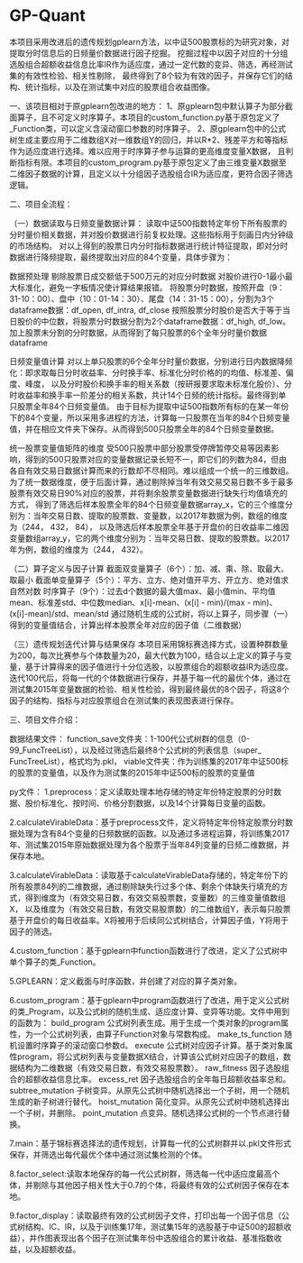 # GP-Quant
本项目采用改进后的遗传规划gplearn方法，以中证500股票标的为研究对象，对提取分时信息后的日频量价数据进行因子挖掘。
挖掘过程中以因子对应的十分组选股组合超额收益信息比率IR作为适应度，通过一定代数的变异、筛选，再经测试集的有效性检验、相关性剔除，
最终得到了8个较为有效的因子，并保存它们的结构、统计指标，以及在测试集中对应的股票组合收益图像。

一、该项目相对于原gplearn包改进的地方：
1、原gplearn包中默认算子为部分截面算子，且不可定义时序算子。本项目的custom_function.py基于原包定义了_Function类，可以定义含滚动窗口参数的时序算子。
2、原gplearn包中的公式树生成主要应用于二维数组X对一维数组Y的回归，并以R*2、残差平方和等指标作为适应度进行选择。难以应用于时序算子参与运算的更高维度变量X数据，
且判断指标有限。本项目的custom_program.py基于原包定义了由三维变量X数据至二维因子数据的计算，且定义以十分组因子选股组合IR为适应度，更符合因子筛选逻辑。

二、项目全流程：

（一）数据读取与日频变量数据计算：
读取中证500指数特定年份下所有股票的分时量价相关数据，并对股价数据进行前复权处理。这些指标用于刻画日内分钟级的市场结构。
对以上得到的股票日内分时指标数据进行统计特征提取，即对分时数据进行降频提取，最终提取出对应的84个变量，具体步骤为：

数据预处理
剔除股票日成交额低于500万元的对应分时数据
对股价进行0-1最小最大标准化，避免一字板情况使计算结果报错。
将股票分时数据，按照开盘（9：31-10：00）、盘中（10：01-14：30）、尾盘（14：31-15：00），分割为3个dataframe数据：df_open, df_intra, df_close
按照股票分时股价是否大于等于当日股价的中位数，将股票分时数据分割为2个dataframe数据：df_high, df_low。
加上股票未分割的分时数据，从而得到了每只股票的6个全年分时量价数据dataframe

日频变量值计算
对以上单只股票的6个全年分时量价数据，分别进行日内数据降频化：即求取每日分时收益率、分时换手率、标准化分时价格的的均值、标准差、偏度、峰度，
以及分时股价和换手率的相关系数（按研报要求取未标准化股价）、分时收益率和换手率一阶差分的相关系数，共计14个日频的统计指标。最终得到单只股票全年84个日频变量值。
由于目标为提取中证500指数所有标的在某一年份下的84个变量，所以采用多进程的方法，计算每一只股票在当年的84个日频变量值，并在相应文件夹下保存。从而得到500只股票全年的84个日频变量数据。

统一股票变量值矩阵的维度
受500只股票中部分股票受停牌暂停交易等因素影响，得到的500只股票对应的变量数据记录长短不一，即它们的列数为84，但由各自有效交易日数据计算而来的行数却不尽相同。难以组成一个统一的三维数组。
为了统一数据维度，便于后面计算，通过剔除掉当年有效交易交易日数不多于最多股票有效交易日90%对应的股票，并将剩余股票变量数据进行缺失行均值填充的方式，
得到了筛选后样本股票全年的84个日频变量数据array_x，它的三个维度分别为：当年交易日数、提取的股票数、变量数，以2017年数据为例，数组的维度为（244， 432， 84），
以及筛选后样本股票全年基于开盘价的日收益率二维因变量数组array_y，它的两个维度分别为：当年交易日数、提取的股票数。以2017年为例，数组的维度为（244， 432）。

（二）算子定义与因子计算
截面双变量算子（6个）：加、减、乘、除、取最大、取最小
截面单变量算子（5个）：平方、立方、绝对值开平方、开立方、绝对值求自然对数
时序算子（9个）：过去d个数据的最大值max、最小值min、平均值mean、标准差std、中位数median、x[i]-mean、(x[i] - min)/(max - min)、(x[i]-mean)/std、mean/std
通过随机生成的公式树，将以上算子，同步骤（一）得到的变量值结合，计算出样本股票全年对应的因子值（二维数据）

（三）遗传规划迭代计算与结果保存
本项目采用锦标赛选择方式，设置种群数量为200，每次比赛参与个体数量为20，最大代数为100，结合以上定义的算子与变量，基于计算得来的因子值进行十分位选股，以股票组合的超额收益IR为适应度。
迭代100代后，将每一代的个体数据进行保存，并基于每一代的最优个体，通过在测试集2015年变量数据的检验、相关性检验，得到最终最优的8个因子，将这8个因子的结构、指标与对应股票组合在测试集的表现图表进行保存。


三、项目文件介绍：

数据结果文件：
function_save文件夹：1-100代公式树群的信息（0-99_FuncTreeList），以及经过筛选后最终8个公式树的列表信息（super_ FuncTreeList），格式均为.pkl，
viable文件夹：作为训练集的2017年中证500标的股票的变量值，以及作为测试集的2015年中证500标的股票的变量值

py文件：
1.preprocess：定义读取处理本地存储的特定年份特定股票的分时数据、股价标准化、按时间、价格分割数据，以及14个计算每日变量的函数。

2.calculateVirableData：基于preprocess文件，定义将特定年份特定股票分时数据处理为含有84个变量的日频数据的函数。以及通过多进程运算，将训练集2017年、测试集2015年原始数据处理为各个股票于当年84列变量的日频二维数据，并保存本地。

3.calculateVirableData：读取基于calculateVirableData存储的，特定年份下的所有股票84列的二维数据，通过剔除缺失行过多个体、剩余个体缺失行填充的方式，得到维度为（有效交易日数，有效交易股票数，变量数）的三维变量值数组X，
以及维度为（有效交易日数，有效交易股票数）的二维数组Y，表示每只股票基于开盘价的每日收益率。X将被用于后续同公式树结合，计算因子值，Y将用于因子的筛选。

4.custom_function：基于gplearn中function函数进行了改进，定义了公式树中单个算子的类_Function。

5.GPLEARN：定义截面与时序函数，并创建了对应的算子类对象。

6.custom_program：基于gplearn中program函数进行了改进，用于定义公式树的类_Program，以及公式树的随机生成、适应度计算、变异等功能。文件中用到的函数为：
build_program 公式树列表生成。用于生成一个类对象的program属性，为一个公式树列表，由算子Function对象与常数构成。
make_ts_function 随机设置时序算子的滚动窗口参数d。
execute 公式树对应因子计算。基于类对象属性program，将公式树列表与变量数据X结合，计算该公式树对应因子的数组，数据结构为二维数据（有效交易日数，有效交易股票数）。
raw_fitness 因子选股组合的超额收益信息比率。
excess_ret 因子选股组合的全年每日超额收益率总和。
subtree_mutation 子树变异。从原先公式树中随机选择出一个子树，用一个随机生成的新子树进行替代。
hoist_mutation 简化变异。从原先公式树中随机选择出一个子树，并删除。
point_mutation 点变异。随机选择公式树的一个节点进行替换。

7.main：基于锦标赛选择法的遗传规划，计算每一代的公式树群并以.pkl文件形式保存，并筛选出每代最优个体中通过测试集检测的个体。

8.factor_select:读取本地保存的每一代公式树群，筛选每一代中适应度最高个体，并剔除与其他因子相关性大于0.7的个体，将最终有效的公式树因子保存在本地。

9.factor_display：读取最终有效的公式树因子文件，打印出每一个因子信息（公式树结构、IC、IR，以及于训练集17年，测试集15年的选股基于中证500的超额收益），并作图表现出各个因子在测试集年份中选股组合的累计收益、基准指数收益，以及超额收益。
